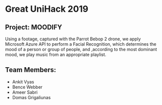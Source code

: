 
# Great UniHack 2019
## Project: MOODIFY
Using a footage, captured with the Parrot Bebop 2 drone, we apply Microsoft Azure API to perform a Facial Recognition, which determines the mood of a person or group of people, and ,according to the most dominant mood, we play music from an appropriate playlist.

## Team Members:
* Ankit Vyas
* Bence Webber
* Ameer Sabri
* Domas Grigaliunas
